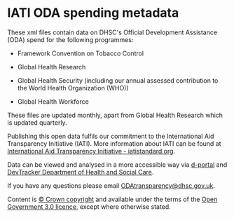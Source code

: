 # IATI ODA spending metadata

These xml files contain data on DHSC's Official Development Assistance (ODA) spend for the following programmes:

-   Framework Convention on Tobacco Control

-   Global Health Research

-   Global Health Security (including our annual assessed contribution
    to the World Health Organization (WHO))

-   Global Health Workforce

These files are updated monthly, apart from Global Health Research which
is updated quarterly.

Publishing this open data fulfils our commitment to the International
Aid Transparency Initiative (IATI). More information about IATI can be
found at [International Aid Transparency Initiative -
iatistandard.org](https://iatistandard.org/en/).

Data can be viewed and analysed in a more accessible way via
[d-portal](https://d-portal.org/ctrack.html?reporting_ref=GB-GOV-10#view=main) and
[DevTracker Department of Health and Social
Care](https://devtracker.fcdo.gov.uk/department/DH).

If you have any questions please email
[ODAtransparency@dhsc.gov.uk](mailto:ODAtransparency@dhsc.gov.uk).

Content is [© Crown copyright](http://www.nationalarchives.gov.uk/information-management/re-using-public-sector-information/uk-government-licensing-framework/crown-copyright/) and available under the terms of the [Open Government 3.0 licence](https://www.nationalarchives.gov.uk/doc/open-government-licence/version/3/), except where otherwise stated.

